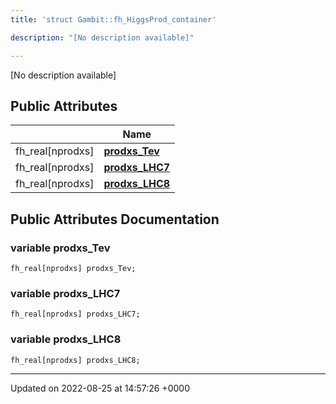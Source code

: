 ```yaml
---
title: 'struct Gambit::fh_HiggsProd_container'

description: "[No description available]"

---
```









[No description available]

## Public Attributes

|                | Name           |
| -------------- | -------------- |
| fh_real[nprodxs] | **[prodxs_Tev](/documentation/code/classes/structgambit_1_1fh__higgsprod__container/#variable-prodxs-tev)**  |
| fh_real[nprodxs] | **[prodxs_LHC7](/documentation/code/classes/structgambit_1_1fh__higgsprod__container/#variable-prodxs-lhc)**  |
| fh_real[nprodxs] | **[prodxs_LHC8](/documentation/code/classes/structgambit_1_1fh__higgsprod__container/#variable-prodxs-lhc)**  |

## Public Attributes Documentation

### variable prodxs_Tev

```
fh_real[nprodxs] prodxs_Tev;
```


### variable prodxs_LHC7

```
fh_real[nprodxs] prodxs_LHC7;
```


### variable prodxs_LHC8

```
fh_real[nprodxs] prodxs_LHC8;
```


-------------------------------

Updated on 2022-08-25 at 14:57:26 +0000